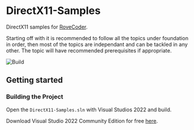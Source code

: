 # DirectX11-Samples

DirectX11 samples for [RoveCoder](rovecoder.net).

Starting off with it is recommended to follow all the topics under foundation in order, then most of the topics are independant and can be tackled in any other. The topic will have recommended prerequisites if appropriate.

![Build](https://github.com/Callum5042/RoveCoder-DirectX11-Samples/actions/workflows/msbuild.yml/badge.svg)

## Getting started

### Building the Project

Open the `DirectX11-Samples.sln` with Visual Studios 2022 and build.

Download Visual Studio 2022 Community Edition for free [here](https://visualstudio.microsoft.com/vs/).